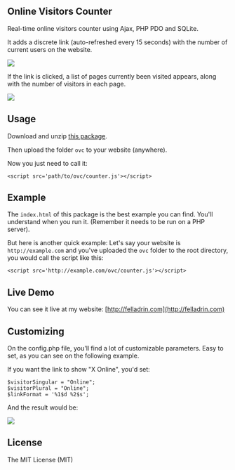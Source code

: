 ## Online Visitors Counter ##

Real-time online visitors counter using Ajax, PHP PDO and SQLite.

It adds a discrete link (auto-refreshed every 15 seconds) with the number of current users on the website.

![](http://i.imgur.com/EJfXHgs.png)

If the link is clicked, a list of pages currently been visited appears, along with the number of visitors in each page.

![](http://i.imgur.com/SoYLh8o.png)


## Usage ##

Download and unzip [this package](https://github.com/felladrin/online-visitors-counter/archive/master.zip).

Then upload the folder `ovc` to your website (anywhere).

Now you just need to call it:

    <script src='path/to/ovc/counter.js'></script>

## Example ##

The `index.html` of this package is the best example you can find. You'll understand when you run it. (Remember it needs to be run on a PHP server).

But here is another quick example: Let's say your website is `http://example.com` and you've uploaded the `ovc` folder to the root directory, you would call the script like this:

	<script src='http://example.com/ovc/counter.js'></script>

## Live Demo ##

You can see it live at my website: [http://felladrin.com](http://felladrin.com)

## Customizing ##

On the config.php file, you'll find a lot of customizable parameters. Easy to set, as you can see on the following example.

If you want the link to show "X Online", you'd set:

	$visitorSingular = "Online";
	$visitorPlural = "Online";
	$linkFormat = '%1$d %2$s';

And the result would be:

![](http://i.imgur.com/QaVxal7.png)

## License ##

The MIT License (MIT)
